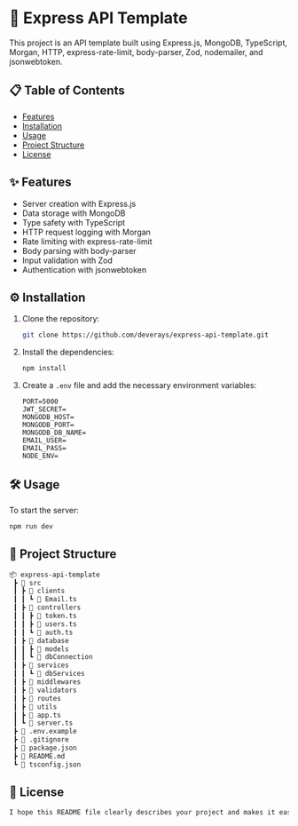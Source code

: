 # 🚀 Express API Template

This project is an API template built using Express.js, MongoDB, TypeScript, Morgan, HTTP, express-rate-limit, body-parser, Zod, nodemailer, and jsonwebtoken.

## 📋 Table of Contents

- [Features](#features)
- [Installation](#installation)
- [Usage](#usage)
- [Project Structure](#project-structure)
- [License](#license)

## ✨ Features

- Server creation with Express.js
- Data storage with MongoDB
- Type safety with TypeScript
- HTTP request logging with Morgan
- Rate limiting with express-rate-limit
- Body parsing with body-parser
- Input validation with Zod
- Authentication with jsonwebtoken

## ⚙️ Installation

1. Clone the repository:
   ```bash
   git clone https://github.com/deverays/express-api-template.git
   ```
2. Install the dependencies:
   ```bash
   npm install
   ```
3. Create a `.env` file and add the necessary environment variables:
   ```env
   PORT=5000
   JWT_SECRET=
   MONGODB_HOST=
   MONGODB_PORT=
   MONGODB_DB_NAME=
   EMAIL_USER=
   EMAIL_PASS=
   NODE_ENV=
   ```

## 🛠 Usage

To start the server:

```bash
npm run dev
```

## 📂 Project Structure

```bash
📦 express-api-template
 ┣ 📂 src
 ┃ ┣ 📂 clients
 ┃ ┃ ┗ 📜 Email.ts
 ┃ ┣ 📂 controllers
 ┃ ┃ ┣ 📜 token.ts
 ┃ ┃ ┣ 📜 users.ts
 ┃ ┃ ┗ 📜 auth.ts
 ┃ ┣ 📂 database
 ┃ ┃ ┣ 📂 models
 ┃ ┃ ┗ 📜 dbConnection
 ┃ ┣ 📂 services
 ┃ ┃ ┗ 📜 dbServices
 ┃ ┣ 📂 middlewares
 ┃ ┣ 📂 validators
 ┃ ┣ 📂 routes
 ┃ ┣ 📂 utils
 ┃ ┣ 📜 app.ts
 ┃ ┗ 📜 server.ts
 ┣ 📜 .env.example
 ┣ 📜 .gitignore
 ┣ 📜 package.json
 ┣ 📜 README.md
 ┗ 📜 tsconfig.json
```

## 📄 License

```bash
I hope this README file clearly describes your project and makes it easier for other developers to understand and contribute! Let me know if you need any further changes or additions.
```
